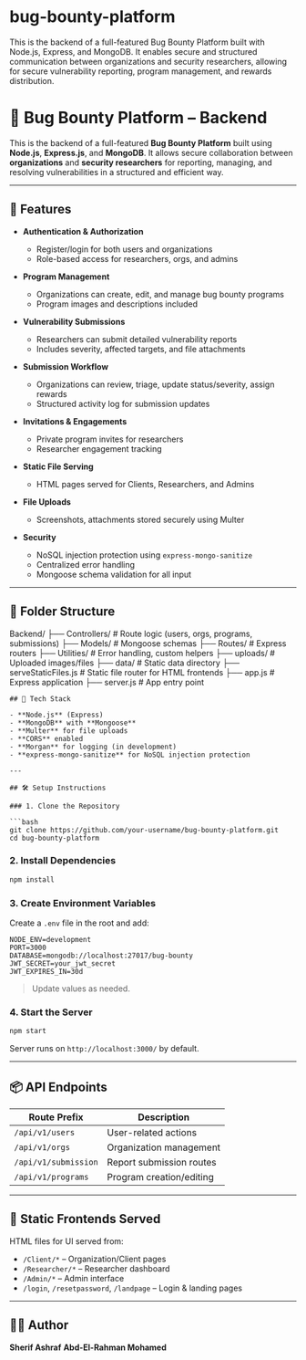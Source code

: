 # bug-bounty-platform
This is the backend of a full-featured Bug Bounty Platform built with Node.js, Express, and MongoDB. It enables secure and structured communication between organizations and security researchers, allowing for secure vulnerability reporting, program management, and rewards distribution.



# 🐞 Bug Bounty Platform – Backend

This is the backend of a full-featured **Bug Bounty Platform** built using **Node.js**, **Express.js**, and **MongoDB**. It allows secure collaboration between **organizations** and **security researchers** for reporting, managing, and resolving vulnerabilities in a structured and efficient way.

---

## 🔧 Features

- **Authentication & Authorization**
  - Register/login for both users and organizations
  - Role-based access for researchers, orgs, and admins

- **Program Management**
  - Organizations can create, edit, and manage bug bounty programs
  - Program images and descriptions included

- **Vulnerability Submissions**
  - Researchers can submit detailed vulnerability reports
  - Includes severity, affected targets, and file attachments

- **Submission Workflow**
  - Organizations can review, triage, update status/severity, assign rewards
  - Structured activity log for submission updates

- **Invitations & Engagements**
  - Private program invites for researchers
  - Researcher engagement tracking

- **Static File Serving**
  - HTML pages served for Clients, Researchers, and Admins

- **File Uploads**
  - Screenshots, attachments stored securely using Multer

- **Security**
  - NoSQL injection protection using `express-mongo-sanitize`
  - Centralized error handling
  - Mongoose schema validation for all input

---

## 📁 Folder Structure



Backend/
├── Controllers/           # Route logic (users, orgs, programs, submissions)
├── Models/                # Mongoose schemas
├── Routes/                # Express routers
├── Utilities/             # Error handling, custom helpers
├── uploads/               # Uploaded images/files
├── data/                  # Static data directory
├── serveStaticFiles.js    # Static file router for HTML frontends
├── app.js                 # Express application
├── server.js              # App entry point

````
## 🚀 Tech Stack

- **Node.js** (Express)
- **MongoDB** with **Mongoose**
- **Multer** for file uploads
- **CORS** enabled
- **Morgan** for logging (in development)
- **express-mongo-sanitize** for NoSQL injection protection

---

## 🛠️ Setup Instructions

### 1. Clone the Repository

```bash
git clone https://github.com/your-username/bug-bounty-platform.git
cd bug-bounty-platform
````

### 2. Install Dependencies

```bash
npm install
```

### 3. Create Environment Variables

Create a `.env` file in the root and add:

```
NODE_ENV=development
PORT=3000
DATABASE=mongodb://localhost:27017/bug-bounty
JWT_SECRET=your_jwt_secret
JWT_EXPIRES_IN=30d
```

> Update values as needed.

### 4. Start the Server

```bash
npm start
```

Server runs on `http://localhost:3000/` by default.

---

## 📦 API Endpoints

| Route Prefix         | Description              |
| -------------------- | ------------------------ |
| `/api/v1/users`      | User-related actions     |
| `/api/v1/orgs`       | Organization management  |
| `/api/v1/submission` | Report submission routes |
| `/api/v1/programs`   | Program creation/editing |

---

## 📄 Static Frontends Served

HTML files for UI served from:

* `/Client/*` – Organization/Client pages
* `/Researcher/*` – Researcher dashboard
* `/Admin/*` – Admin interface
* `/login`, `/resetpassword`, `/landpage` – Login & landing pages

---

## 🙋‍♂️ Author

**Sherif Ashraf**
**Abd-El-Rahman Mohamed**
